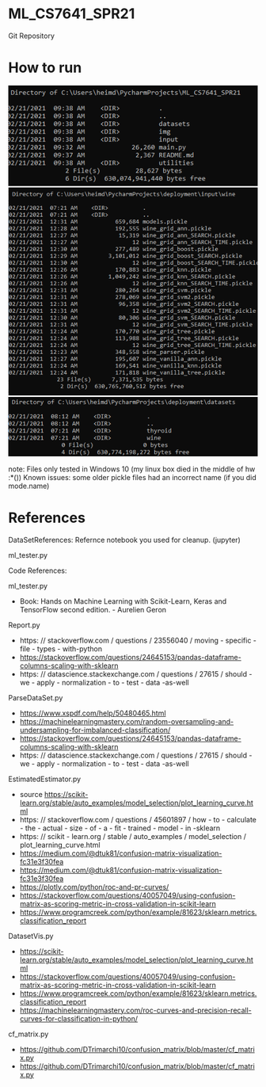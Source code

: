 
# ML_CS7641_SPR21
Git Repository

# How to run

![Folder_Struct](/img/FolderStructure.PNG)
![Input_Dir](/img/InputDirectory.PNG)
![Output_Dir](/img/OutputDirectory.PNG)

note: Files only tested in Windows 10 (my linux box died in the middle of hw  :*())
Known issues: some older pickle files had an incorrect name (if you did mode.name)


# References
DataSetReferences:
Refernce notebook you used for cleanup. (jupyter)

ml_tester.py

Code References:


ml_tester.py

- Book: Hands on Machine Learning with Scikit-Learn, Keras and TensorFlow second edition. - Aurelien Geron


Report.py

- https: // stackoverflow.com / questions / 23556040 / moving - specific - file - types - with-python
- https://stackoverflow.com/questions/24645153/pandas-dataframe-columns-scaling-with-sklearn
- https: // datascience.stackexchange.com / questions / 27615 / should - we - apply - normalization - to - test - data -as-well

ParseDataSet.py        
- https://www.xspdf.com/help/50480465.html
- https://machinelearningmastery.com/random-oversampling-and-undersampling-for-imbalanced-classification/
- https://stackoverflow.com/questions/24645153/pandas-dataframe-columns-scaling-with-sklearn
- https: // datascience.stackexchange.com / questions / 27615 / should - we - apply - normalization - to - test - data -as-well

EstimatedEstimator.py
- source https://scikit-learn.org/stable/auto_examples/model_selection/plot_learning_curve.html
-  https: // stackoverflow.com / questions / 45601897 / how - to - calculate - the - actual - size - of - a - fit - trained - model - in -sklearn
- https: // scikit - learn.org / stable / auto_examples / model_selection / plot_learning_curve.html
- https://medium.com/@dtuk81/confusion-matrix-visualization-fc31e3f30fea
- https://medium.com/@dtuk81/confusion-matrix-visualization-fc31e3f30fea
- https://plotly.com/python/roc-and-pr-curves/
- https://stackoverflow.com/questions/40057049/using-confusion-matrix-as-scoring-metric-in-cross-validation-in-scikit-learn
- https://www.programcreek.com/python/example/81623/sklearn.metrics.classification_report

DatasetVis.py
- https://scikit-learn.org/stable/auto_examples/model_selection/plot_learning_curve.html
- https://stackoverflow.com/questions/40057049/using-confusion-matrix-as-scoring-metric-in-cross-validation-in-scikit-learn
- https://www.programcreek.com/python/example/81623/sklearn.metrics.classification_report
- https://machinelearningmastery.com/roc-curves-and-precision-recall-curves-for-classification-in-python/

cf_matrix.py
- https://github.com/DTrimarchi10/confusion_matrix/blob/master/cf_matrix.py
- https://github.com/DTrimarchi10/confusion_matrix/blob/master/cf_matrix.py
